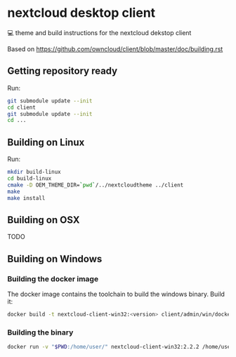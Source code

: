 # nextcloud desktop client
:computer: theme and build instructions for the nextcloud dekstop client

Based on https://github.com/owncloud/client/blob/master/doc/building.rst

## Getting repository ready

Run:
```bash
git submodule update --init
cd client
git submodule update --init
cd ...
```

## Building on Linux

Run:

```bash
mkdir build-linux
cd build-linux
cmake -D OEM_THEME_DIR=`pwd`/../nextcloudtheme ../client
make
make install
```

## Building on OSX

TODO

## Building on Windows

### Building the docker image

The docker image contains the toolchain to build the windows binary.
Build it:

```bash
docker build -t nextcloud-client-win32:<version> client/admin/win/docker/
```

### Building the binary

```bash
docker run -v "$PWD:/home/user/" nextcloud-client-win32:2.2.2 /home/user/win/build.sh $(id -u)
```
